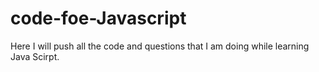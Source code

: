 # code-foe-Javascript
Here I will push all the code and questions that I am doing while learning Java Scirpt.
